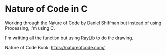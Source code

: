 # Nature of Code in C
Working through the Nature of Code by Daniel Shiffman but instead of using Processing, I'm using C.

I'm writting all the function but using RayLib to do the drawing.

Nature of Code Book: https://natureofcode.com/
